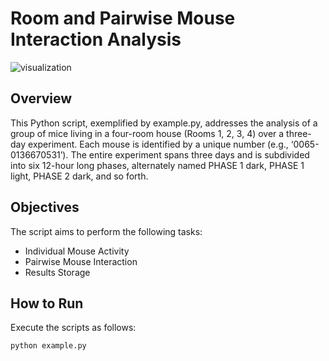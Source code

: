# Room and Pairwise Mouse Interaction Analysis

![visualization](https://github.com/hebamuh68/Laboratory-of-Neuroinformatics/assets/69214737/77fce8cc-574c-4af8-b1ae-5b5e7c527989)


## Overview

This Python script, exemplified by example.py, addresses the analysis of a group of mice living in a four-room house (Rooms 1, 2, 3, 4) over a three-day experiment. Each mouse is identified by a unique number (e.g., ‘0065-0136670531’). The entire experiment spans three days and is subdivided into six 12-hour long phases, alternately named PHASE 1 dark, PHASE 1 light, PHASE 2 dark, and so forth.

## Objectives
The script aims to perform the following tasks:

- Individual Mouse Activity
- Pairwise Mouse Interaction
- Results Storage

## How to Run
Execute the scripts as follows:

```
python example.py
```
